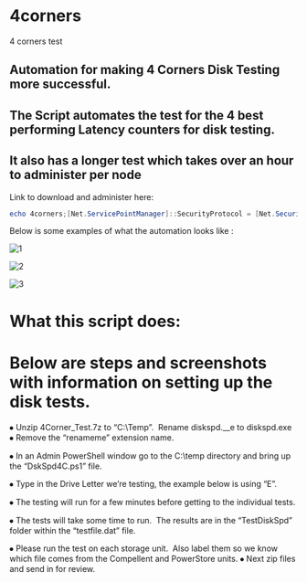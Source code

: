 # 4corners



4 corners test


## Automation for making 4 Corners Disk Testing more successful. ##


## The Script automates the test for the 4 best performing Latency counters for disk testing. ##
## It also has a longer test which takes over an hour to administer per node ##


Link to download and administer here: 

``` Powershell
echo 4corners;[Net.ServicePointManager]::SecurityProtocol = [Net.SecurityProtocolType]::Tls12;Invoke-Expression('$module="4corners";$repo="PowershellScripts"'+(new-object net.webclient).DownloadString('https://raw.githubusercontent.com/Louisjreeves/4corners/main/Begin4corners.ps1]'));Begin4corners.ps1

```


Below is some examples of what the automation looks like : 

![1](https://github.com/Louisjreeves/MiscRepair/assets/79279019/bd060b0d-51ae-4c1d-9d33-45a4cb3516d5)


![2](https://github.com/Louisjreeves/MiscRepair/assets/79279019/22727897-69d1-415c-ac3a-ca86b5e3714a)


![3](https://github.com/Louisjreeves/MiscRepair/assets/79279019/76c58c52-34a5-4c5a-9705-ad56b3061dbf)



# What this script does: 

# Below are steps and screenshots with information on setting up the disk tests. 


⦁	Unzip 4Corner_Test.7z to “C:\Temp”.  Rename diskspd.__e to diskspd.exe
⦁	Remove the “renameme” extension name. 

 

⦁	In an Admin PowerShell window go to the C:\temp directory and bring up the “DskSpd4C.ps1” file. 




⦁	Type in the Drive Letter we’re testing, the example below is using “E”. 

 


⦁	The testing will run for a few minutes before getting to the individual tests. 

 


⦁	The tests will take some time to run.  The results are in the “TestDiskSpd” folder within the “testfile.dat” file. 

 
 

⦁	Please run the test on each storage unit.  Also label them so we know which file comes from the Compellent and PowerStore units. 
⦁	Next zip files and send in for review. 

 
